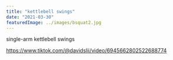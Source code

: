 ```yaml
---
title: "kettlebell swings"
date: "2021-03-30"
featuredImage: ../images/bsquat2.jpg
---
```


single-arm kettlebell swings

https://www.tiktok.com/@davidslii/video/6945662802522688774